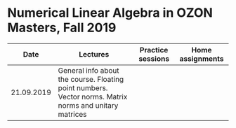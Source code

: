 # Numerical Linear Algebra in OZON Masters, Fall 2019

|Date| Lectures | Practice sessions | Home assignments|
|----|----|----| ---- |
|21.09.2019| General info about the course. Floating point numbers. Vector norms. Matrix norms and unitary matrices | | |
